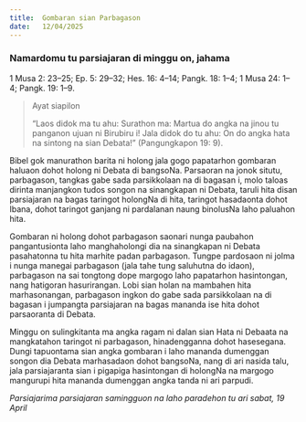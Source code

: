 ```yaml
---
title:  Gombaran sian Parbagason
date:   12/04/2025
---
```


### Namardomu tu parsiajaran di minggu on, jahama

1 Musa 2: 23–25; Ep. 5: 29–32; Hes. 16: 4–14; Pangk. 18: 1–4; 1 Musa 24: 1–4; Pangk. 19: 1–9.

> <p>Ayat siapilon</p>
> “Laos didok ma tu ahu: Surathon ma: Martua do angka na jinou tu panganon ujuan ni Birubiru i! Jala didok do tu ahu: On do angka hata na sintong na sian Debata!” (Pangungkapon 19: 9).

Bibel gok manurathon barita ni holong jala gogo papatarhon gombaran haluaon dohot holong ni Debata di bangsoNa. Parsaoran na jonok situtu, parbagason, tangkas gabe sada parsikkolaan na di bagasan i, molo taloas dirinta manjangkon tudos songon na sinangkapan ni Debata, taruli hita disan parsiajaran na bagas taringot holongNa di hita, taringot hasadaonta dohot Ibana, dohot taringot ganjang ni pardalanan naung binolusNa laho paluahon hita.

Gombaran ni holong dohot parbagason saonari nunga paubahon pangantusionta laho manghaholongi dia na sinangkapan ni Debata pasahatonna tu hita marhite padan parbagason. Tungpe pardosaon ni jolma i nunga manegai parbagason (jala tahe tung saluhutna do idaon), parbagason na sai tongtong dope margogo laho papatarhon hasintongan, nang hatigoran hasurirangan. Lobi sian holan na mambahen hita marhasonangan, parbagason ingkon do gabe sada parsikkolaan na di bagasan i jumpangta parsiajaran na bagas mananda ise hita dohot parsaoranta di Debata.

Minggu on sulingkitanta ma angka ragam ni dalan sian Hata ni Debaata na mangkatahon taringot ni parbagason, hinadengganna dohot hasesegana. Dungi tapuontama sian angka gombaran i laho mananda dumenggan songon dia Debata marhasadaon dohot bangsoNa, nang di ari nasida talu, jala parsiajaranta sian i pigapiga hasintongan di holongNa na margogo mangurupi hita mananda dumenggan angka tanda ni ari parpudi.

_Parsiajarima parsiajaran samingguon na laho paradehon tu ari sabat, 19 April_
